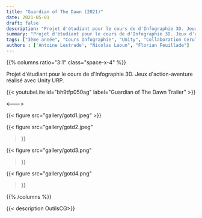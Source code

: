 ```yaml
---
title: "Guardian of The Dawn (2021)"
date: 2021-05-01
draft: false
description: "Projet d'étudiant pour le cours de d'Infographie 3D. Jeux d'action-aventure réalisé avec Unity."
summary: "Projet d'étudiant pour le cours de d'Infographie 3D. Jeux d'action-aventure réalisé avec Unity."
tags: ["3ème année", "Cours Infographie", "Unity", "Collaboration Ceruleum"]
authors : ['Antoine Lestrade', "Nicolas Laoun", "Florian Feuillade"]
---
```


{{% columns ratio="3:1" class="space-x-4" %}} <!-- begin columns block -->

Projet d'étudiant pour le cours de d'Infographie 3D.
Jeux d'action-aventure réalisé avec Unity URP.

{{< youtubeLite id="bh9tfp050ag" label="Guardian of The Dawn Trailer" >}}

<---> <!-- magic separator, between columns -->

<div class="[&>figure]:my-4">
{{< figure
src="gallery/gotd1.jpeg"
>}}

{{< figure
src="gallery/gotd2.jpeg"
>}}

{{< figure
src="gallery/gotd3.png"
>}}

{{< figure
src="gallery/gotd4.png"
>}}
</div>

{{% /columns %}}

{{< description OutilsCG>}}

